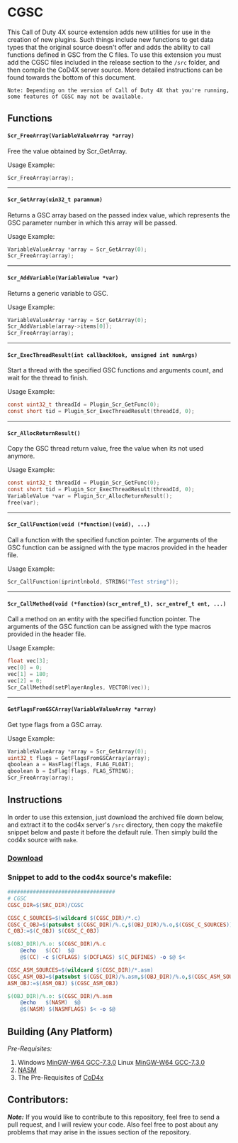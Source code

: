 
# CGSC
<!-- Badges -->

This Call of Duty 4X source extension adds new utilities for use in the creation of new plugins. Such things include new functions to get data types that the original source doesn't offer and adds the ability to call functions defined in GSC from the C files. To use this extension you must add the CGSC files included in the release section to the `/src` folder, and then compile the CoD4X server source. More detailed instructions can be found towards the bottom of this document.

``Note: Depending on the version of Call of Duty 4X that you're running, some features of CGSC may not be available.``

## Functions

#### ``Scr_FreeArray(VariableValueArray *array)``
Free the value obtained by Scr_GetArray.

Usage Example:
```c
Scr_FreeArray(array);
```
<hr>

#### ``Scr_GetArray(uin32_t paramnum)``
Returns a GSC array based on the passed index value, which represents the GSC parameter number in which this array will be passed.

Usage Example:
```c
VariableValueArray *array = Scr_GetArray(0);
Scr_FreeArray(array);
```
<hr>

#### ``Scr_AddVariable(VariableValue *var)``
Returns a generic variable to GSC.

Usage Example:
```c
VariableValueArray *array = Scr_GetArray(0);
Scr_AddVariable(array->items[0]);
Scr_FreeArray(array);
```
<hr>

#### ``Scr_ExecThreadResult(int callbackHook, unsigned int numArgs)``
Start a thread with the specified GSC functions and arguments count, and wait for the thread to finish.

Usage Example:
```c
const uint32_t threadId = Plugin_Scr_GetFunc(0);
const short tid = Plugin_Scr_ExecThreadResult(threadId, 0);
```
<hr>

#### ``Scr_AllocReturnResult()``
Copy the GSC thread return value, free the value when its not used anymore.

Usage Example:
```c
const uint32_t threadId = Plugin_Scr_GetFunc(0);
const short tid = Plugin_Scr_ExecThreadResult(threadId, 0);
VariableValue *var = Plugin_Scr_AllocReturnResult();
free(var);
```
<hr>

#### ``Scr_CallFunction(void (*function)(void), ...)``
Call a function with the specified function pointer. The arguments of the GSC function can be assigned with the type macros provided in the header file.

Usage Example:
```c
Scr_CallFunction(iprintlnbold, STRING("Test string"));
```
<hr>

#### ``Scr_CallMethod(void (*function)(scr_entref_t), scr_entref_t ent, ...)``
Call a method on an entity with the specified function pointer. The arguments of the GSC function can be assigned with the type macros provided in the header file.

Usage Example:
```c
float vec[3];
vec[0] = 0;
vec[1] = 180;
vec[2] = 0;
Scr_CallMethod(setPlayerAngles, VECTOR(vec));
```
<hr>

#### ``GetFlagsFromGSCArray(VariableValueArray *array)``
Get type flags from a GSC array.

Usage Example:
```c
VariableValueArray *array = Scr_GetArray(0);
uint32_t flags = GetFlagsFromGSCArray(array);
qboolean a = HasFlag(flags, FLAG_FLOAT);
qboolean b = IsFlag(flags, FLAG_STRING);
Scr_FreeArray(array);
```

## Instructions
In order to use this extension, just download the archived file down below, and extract it to the cod4x server's ``/src`` directory, then copy the makefile snippet below and paste it before the default rule.
Then simply build the cod4x source with ``make``.

### **[Download](https://github.com/Iswenzz/CGSC/releases)**

### **Snippet to add to the cod4x source's makefile:**
```makefile
##################################
# CGSC
CGSC_DIR=$(SRC_DIR)/CGSC

CGSC_C_SOURCES=$(wildcard $(CGSC_DIR)/*.c)
CGSC_C_OBJ=$(patsubst $(CGSC_DIR)/%.c,$(OBJ_DIR)/%.o,$(CGSC_C_SOURCES))
C_OBJ:=$(C_OBJ) $(CGSC_C_OBJ)

$(OBJ_DIR)/%.o: $(CGSC_DIR)/%.c
	@echo   $(CC)  $@
	@$(CC) -c $(CFLAGS) $(DCFLAGS) $(C_DEFINES) -o $@ $<

CGSC_ASM_SOURCES=$(wildcard $(CGSC_DIR)/*.asm)
CGSC_ASM_OBJ=$(patsubst $(CGSC_DIR)/%.asm,$(OBJ_DIR)/%.o,$(CGSC_ASM_SOURCES))
ASM_OBJ:=$(ASM_OBJ) $(CGSC_ASM_OBJ)

$(OBJ_DIR)/%.o: $(CGSC_DIR)/%.asm
	@echo   $(NASM)  $@
	@$(NASM) $(NASMFLAGS) $< -o $@
```

## Building (Any Platform)
_Pre-Requisites:_
1. Windows [MinGW-W64 GCC-7.3.0](https://sourceforge.net/projects/mingw-w64/files/Toolchains%20targetting%20Win32/Personal%20Builds/mingw-builds/7.3.0/threads-win32/dwarf/i686-7.3.0-release-win32-dwarf-rt_v5-rev0.7z)
Linux [MinGW-W64 GCC-7.3.0](https://sourceforge.net/projects/mingw-w64/files/Toolchains%20targetting%20Win32/Personal%20Builds/mingw-builds/7.3.0/threads-posix/dwarf/i686-7.3.0-release-posix-dwarf-rt_v5-rev0.7z)
2. [NASM](https://www.nasm.us/)
3. The Pre-Requisites of [CoD4x](https://github.com/callofduty4x/CoD4x_Server#compiling-on-linux)

## Contributors:
***Note:*** If you would like to contribute to this repository, feel free to send a pull request, and I will review your code. Also feel free to post about any problems that may arise in the issues section of the repository.
